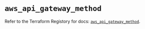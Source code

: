# `aws_api_gateway_method`

Refer to the Terraform Registory for docs: [`aws_api_gateway_method`](https://www.terraform.io/docs/providers/aws/r/api_gateway_method).
